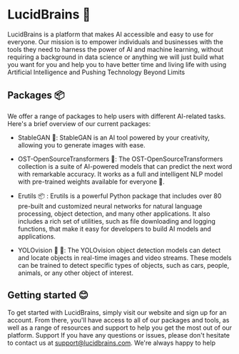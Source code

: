 # LucidBrains 🧠


LucidBrains is a platform that makes AI accessible and easy to use for everyone. Our mission is to empower individuals and businesses with the tools they need to harness the power of AI and machine learning, without requiring a background in data science or anything we will just build what you want for you and help you to have better time and living life with using Artificial Intelligence and  Pushing Technology Beyond Limits

## Packages 📦
We offer a range of packages to help users with different AI-related tasks. Here's a brief overview of our current packages:
- StableGAN 🌃: StableGAN is an AI tool powered by your creativity, allowing you to generate images with ease.


- OST-OpenSourceTransformers 🚀:  The OST-OpenSourceTransformers collection is a suite of AI-powered models that can predict the next word with remarkable accuracy. It works as a full and intelligent NLP model with pre-trained weights available for everyone 🚀.


- Erutils 📦 : Erutils is a powerful Python package that includes over 80 pre-built and customized neural networks for natural language processing, object detection, and many other applications. It also includes a rich set of utilities, such as file downloading and logging functions, that make it easy for developers to build AI models and applications.


- YOLOvision  🚀 🚀: The YOLOvision object detection models can detect and locate objects in real-time images and video streams. These models can be trained to detect specific types of objects, such as cars, people, animals, or any other object of interest.


## Getting started 😊
To get started with LucidBrains, simply visit our website and sign up for an account. From there, you'll have access to all of our packages and tools, as well as a range of resources and support to help you get the most out of our platform.
Support
If you have any questions or issues, please don't hesitate to contact us at support@lucidbrains.com. We're always happy to help
